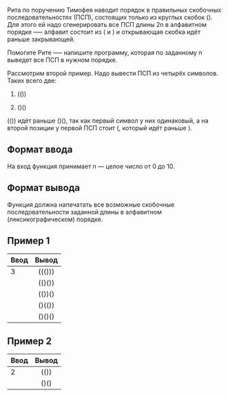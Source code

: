 Рита по поручению Тимофея наводит порядок в правильных скобочных последовательностях (ПСП), состоящих только из круглых скобок (). Для этого ей надо сгенерировать все ПСП длины 2n в алфавитном порядке —– алфавит состоит из ( и ) и открывающая скобка идёт раньше закрывающей.

Помогите Рите —– напишите программу, которая по заданному n выведет все ПСП в нужном порядке.

Рассмотрим второй пример. Надо вывести ПСП из четырёх символов. Таких всего две:

1. (())

2. ()()

(()) идёт раньше ()(), так как первый символ у них одинаковый, а на второй позиции у первой ПСП стоит (, который идёт раньше ).

## Формат ввода
На вход функция принимает n — целое число от 0 до 10.

## Формат вывода
Функция должна напечатать все возможные скобочные последовательности заданной длины в алфавитном (лексикографическом) порядке.

## Пример 1
| Ввод          | Вывод              | 
| ------------- |:------------------:|
| 3             | ((()))             |
|               | (()())             |  
|               | (())()             | 
|               | ()(())             |  
|               | ()()()             | 


## Пример 2
| Ввод          | Вывод              | 
| ------------- |:------------------:|
| 2             | (())               |
|               | ()()               |
